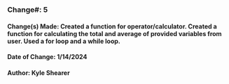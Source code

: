 ### Change#: 5

#### Change(s) Made: Created a function for operator/calculator. Created a function for calculating the total and average of provided variables from user. Used a for loop and a while loop.
#### Date of Change: 1/14/2024
#### Author: Kyle Shearer